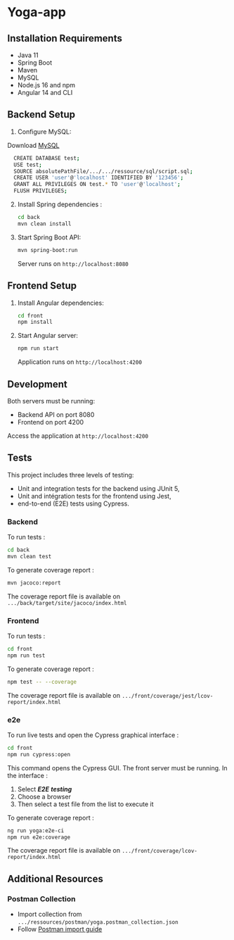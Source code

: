 # Yoga-app
## Installation Requirements

- Java 11 
- Spring Boot
- Maven
- MySQL
- Node.js 16 and npm
- Angular 14 and CLI

## Backend Setup

1. Configure MySQL:

Download [MySQL](https://dev.mysql.com/downloads/mysql/)

```bash
  CREATE DATABASE test;
  USE test;
  SOURCE absolutePathFile/.../.../ressource/sql/script.sql;
  CREATE USER 'user'@'localhost' IDENTIFIED BY '123456';
  GRANT ALL PRIVILEGES ON test.* TO 'user'@'localhost';
  FLUSH PRIVILEGES;
  ```

2. Install Spring dependencies :
    ```bash
    cd back
    mvn clean install
    ```

3. Start Spring Boot API:
    ```bash
    mvn spring-boot:run
    ```
    Server runs on `http://localhost:8080`

## Frontend Setup

1. Install Angular dependencies:
    ```bash
    cd front
    npm install
    ```

2. Start Angular server:
    ```bash
    npm run start
    ```
    Application runs on `http://localhost:4200`

## Development

Both servers must be running:
- Backend API on port 8080
- Frontend on port 4200

Access the application at `http://localhost:4200`

## Tests
This project includes three levels of testing:

  - Unit and integration tests for the backend using JUnit 5,
  - Unit and intégration tests for the frontend using Jest,
  - end-to-end (E2E) tests using Cypress.

### Backend

To run tests :

  ```bash
  cd back
  mvn clean test
  ```

To generate coverage report :

  ```bash
  mvn jacoco:report
  ```
  The coverage report file is available on `.../back/target/site/jacoco/index.html`

### Frontend

To run tests :
  ```bash
  cd front
  npm run test
  ```

To generate coverage report :
  ```bash
  npm test -- --coverage
  ```

The coverage report file is available on `.../front/coverage/jest/lcov-report/index.html`

### e2e

To run live tests and open the Cypress graphical interface : 
  ```bash
  cd front
  npm run cypress:open
  ```
This command opens the Cypress GUI. The front server must be running.
In the interface :

  1. Select ***E2E*** ***testing***
  2. Choose a browser
  3. Then select a test file from the list to execute it

To generate coverage report :
  ```bash
  ng run yoga:e2e-ci
  npm run e2e:coverage
  ```

The coverage report file is available on `.../front/coverage/lcov-report/index.html`

## Additional Resources

### Postman Collection
- Import collection from `.../ressources/postman/yoga.postman_collection.json`
- Follow [Postman import guide](https://learning.postman.com/docs/getting-started/importing-and-exporting-data/#importing-data-into-postman)